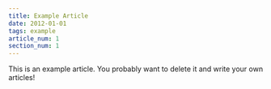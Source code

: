 ```yaml
---
title: Example Article
date: 2012-01-01
tags: example
article_num: 1
section_num: 1
---
```


This is an example article. You probably want to delete it and write your own articles!
